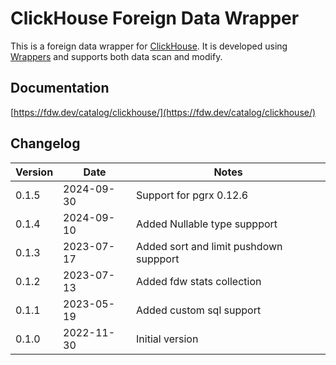 # ClickHouse Foreign Data Wrapper

This is a foreign data wrapper for [ClickHouse](https://clickhouse.com/). It is developed using [Wrappers](https://github.com/supabase/wrappers) and supports both data scan and modify.

## Documentation

[https://fdw.dev/catalog/clickhouse/](https://fdw.dev/catalog/clickhouse/)


## Changelog

| Version | Date       | Notes                                                |
| ------- | ---------- | ---------------------------------------------------- |
| 0.1.5   | 2024-09-30 | Support for pgrx 0.12.6                              |
| 0.1.4   | 2024-09-10 | Added Nullable type suppport                         |
| 0.1.3   | 2023-07-17 | Added sort and limit pushdown suppport               |
| 0.1.2   | 2023-07-13 | Added fdw stats collection                           |
| 0.1.1   | 2023-05-19 | Added custom sql support                             |
| 0.1.0   | 2022-11-30 | Initial version                                      |
